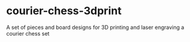 # courier-chess-3dprint
A set of pieces and board designs for 3D printing and laser engraving a courier chess set
